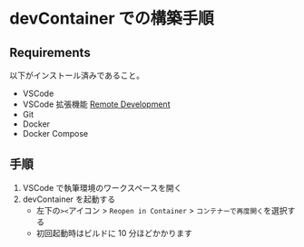 # devContainer での構築手順

## Requirements

以下がインストール済みであること。

- VSCode
- VSCode 拡張機能 [Remote Development](https://marketplace.visualstudio.com/items?itemName=ms-vscode-remote.vscode-remote-extensionpack)
- Git
- Docker
- Docker Compose

## 手順

1. VSCode で執筆環境のワークスペースを開く
2. devContainer を起動する
   - 左下の`><`アイコン > `Reopen in Container` > `コンテナーで再度開く`を選択する
   - 初回起動時はビルドに 10 分ほどかかります
